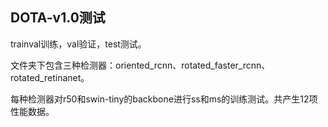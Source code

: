 ## DOTA-v1.0测试

trainval训练，val验证，test测试。

文件夹下包含三种检测器：oriented_rcnn、rotated_faster_rcnn、rotated_retinanet。

每种检测器对r50和swin-tiny的backbone进行ss和ms的训练测试。共产生12项性能数据。
